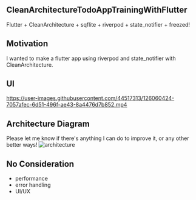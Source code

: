 ## CleanArchitectureTodoAppTrainingWithFlutter
Flutter + CleanArchitecture + sqflite + riverpod + state_notifier + freezed!

## Motivation
I wanted to make a flutter app using riverpod and state_notifier with CleanArchitecture.

## UI
https://user-images.githubusercontent.com/44517313/126060424-7057afec-6d51-496f-ae43-8a4476d7b852.mp4

## Architecture Diagram
Please let me know if there's anything I can do to improve it, or any other better ways!
![architecture](https://user-images.githubusercontent.com/44517313/133893713-b6bf0908-2182-4365-af5d-303ac5396215.png)

## No Consideration
- performance
- error handling
- UI/UX
